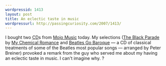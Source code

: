 ```yaml
--- 
wordpressid: 1413
layout: post
title: An eclectic taste in music
wordpressurl: http://passingcuriosity.com/2007/1413/
---
```

<p>I bought two <acronym title="Compact Disc">CD</acronym>s from <a href="http://www.google.com/search?q=%22mojo+music%22+launceston">Mojo Music</a> today. My selections (<span class="work"><a class="title" href="http://theblackparade.com/">The Black Parade</a> by <a class="author" href="http://mychemicalromance.com/">My Chemical Romance</a></span> and <span class="work"><a class="title" href="http://www.naxos.com/catalogue/item.asp?item_code=8.555010">Beatles Go Baroque</a> &mdash; <span class="description">a CD of classical treatments of some of <span class="composer">the Beatles</span> most popular songs</span> &mdash; arranged by <span class="arranger conductor">Peter Breiner</span></span>) provoked a remark from the guy who served me about my having an eclectic taste in music. I can't imagine why. ?</p>
